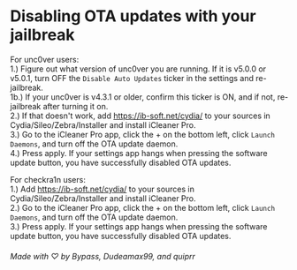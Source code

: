 # Disabling OTA updates with your jailbreak

For unc0ver users:  
1.) Figure out what version of unc0ver you are running. If it is v5.0.0 or v5.0.1, turn OFF the `Disable Auto Updates` ticker in the settings and re-jailbreak.  
1b.) If your unc0ver is v4.3.1 or older, confirm this ticker is ON, and if not, re-jailbreak after turning it on.  
2.) If that doesn't work, add https://ib-soft.net/cydia/ to your sources in Cydia/Sileo/Zebra/Installer and install iCleaner Pro.  
3.) Go to the iCleaner Pro app, click the + on the bottom left, click `Launch Daemons`, and turn off the OTA update daemon.  
4.) Press apply. If your settings app hangs when pressing the software update button, you have successfully disabled OTA updates.  

For checkra1n users:  
1.) Add https://ib-soft.net/cydia/ to your sources in Cydia/Sileo/Zebra/Installer and install iCleaner Pro.  
2.) Go to the iCleaner Pro app, click the + on the bottom left, click `Launch Daemons`, and turn off the OTA update daemon.  
3.) Press apply. If your settings app hangs when pressing the software update button, you have successfully disabled OTA updates.  

###### Made with ♡ by Bypass, Dudeamax99, and quiprr
